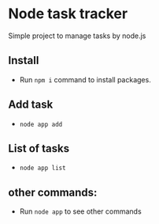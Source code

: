 # Node task tracker
Simple project to manage tasks by node.js

## Install
- Run `npm i` command to install packages.

## Add task
- `node app add`

## List of tasks
- `node app list`

## other commands:
- Run `node app` to see other commands
